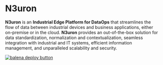 # N3uron

**N3uron** is an **Industrial Edge Platform for DataOps** that streamlines the flow of data between industrial devices and business applications, either on-premise or in the cloud. **N3uron** provides an out-of-the-box solution for data standardization, normalization and contextualization, seamless integration with industrial and IT systems, efficient information management, and unparalleled scalability and security.

[![balena deploy button](https://www.balena.io/deploy.svg)](https://dashboard.balena-cloud.com/deploy?repoUrl=https://github.com/n3uron/n3uron-balena)

<!--
balena push n3uron/n3uron
-->